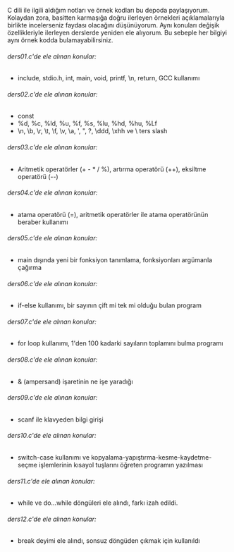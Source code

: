 C dili ile ilgili aldığım notları ve örnek kodları bu depoda paylaşıyorum.
Kolaydan zora, basitten karmaşığa doğru ilerleyen örnekleri açıklamalarıyla birlikte incelerseniz faydası olacağını düşünüyorum.
Aynı konuları değişik özellikleriyle ilerleyen derslerde yeniden ele alıyorum. Bu sebeple her bilgiyi aynı örnek kodda bulamayabilirsiniz.

###### ders01.c'de ele alınan konular:
- include, stdio.h, int, main, void, printf, \n, return, GCC kullanımı
###### ders02.c'de ele alınan konular:
- const
- %d, %c, %ld, %u, %f, %s, %lu, %hd, %hu, %Lf
- \n, \b, \r, \t, \f, \v, \a, \', \", \?, \ddd, \xhh ve \ ters slash

###### ders03.c'de ele alınan konular:
- Aritmetik operatörler (+ - * / %), artırma operatörü (++), eksiltme operatörü (--)

###### ders04.c'de ele alınan konular:
- atama operatörü (=), aritmetik operatörler ile atama operatörünün beraber kullanımı

###### ders05.c'de ele alınan konular:
- main dışında yeni bir fonksiyon tanımlama, fonksiyonları argümanla çağırma

###### ders06.c'de ele alınan konular:
- if-else kullanımı, bir sayının çift mi tek mi olduğu bulan program

###### ders07.c'de ele alınan konular:
- for loop kullanımı, 1'den 100 kadarki sayıların toplamını bulma programı

###### ders08.c'de ele alınan konular:
- & (ampersand) işaretinin ne işe yaradığı
###### ders09.c'de ele alınan konular:
- scanf ile klavyeden bilgi girişi
###### ders10.c'de ele alınan konular:
- switch-case kullanımı ve kopyalama-yapıştırma-kesme-kaydetme-seçme işlemlerinin kısayol tuşlarını öğreten programın yazılması

###### ders11.c'de ele alınan konular:
- while ve do...while döngüleri ele alındı, farkı izah edildi.

###### ders12.c'de ele alınan konular:
- break deyimi ele alındı, sonsuz döngüden çıkmak için kullanıldı